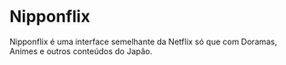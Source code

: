 # Nipponflix
Nipponflix é uma interface semelhante da Netflix só que com Doramas, Animes e outros conteúdos do Japão.

